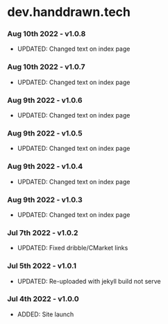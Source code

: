 # dev.handdrawn.tech


### Aug 10th 2022 - v1.0.8
* UPDATED: Changed text on index page

### Aug 10th 2022 - v1.0.7
* UPDATED: Changed text on index page

### Aug 9th 2022 - v1.0.6
* UPDATED: Changed text on index page

### Aug 9th 2022 - v1.0.5
* UPDATED: Changed text on index page

### Aug 9th 2022 - v1.0.4
* UPDATED: Changed text on index page

### Aug 9th 2022 - v1.0.3
* UPDATED: Changed text on index page

### Jul 7th 2022 - v1.0.2
* UPDATED: Fixed dribble/CMarket links

### Jul 5th 2022 - v1.0.1
* UPDATED: Re-uploaded with jekyll build not serve

### Jul 4th 2022 - v1.0.0
* ADDED: Site launch